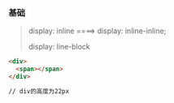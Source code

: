 ### 基础

> display: inline ====> display: inline-inline;
>
> display: line-block 

```html
<div>
  <span></span>
</div>

// div的高度为22px 
```



